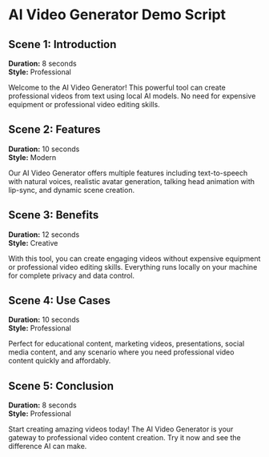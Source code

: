 # AI Video Generator Demo Script

## Scene 1: Introduction
**Duration:** 8 seconds  
**Style:** Professional

Welcome to the AI Video Generator! This powerful tool can create professional videos from text using local AI models. No need for expensive equipment or professional video editing skills.

## Scene 2: Features
**Duration:** 10 seconds  
**Style:** Modern

Our AI Video Generator offers multiple features including text-to-speech with natural voices, realistic avatar generation, talking head animation with lip-sync, and dynamic scene creation.

## Scene 3: Benefits
**Duration:** 12 seconds  
**Style:** Creative

With this tool, you can create engaging videos without expensive equipment or professional video editing skills. Everything runs locally on your machine for complete privacy and data control.

## Scene 4: Use Cases
**Duration:** 10 seconds  
**Style:** Professional

Perfect for educational content, marketing videos, presentations, social media content, and any scenario where you need professional video content quickly and affordably.

## Scene 5: Conclusion
**Duration:** 8 seconds  
**Style:** Professional

Start creating amazing videos today! The AI Video Generator is your gateway to professional video content creation. Try it now and see the difference AI can make.

